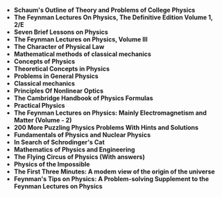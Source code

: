 <ul>
                                <li><b><a target="_blank" href="https://github.com/manjunath5496/The-Greatest-Unanswered-Questions-of-Physics/blob/master/physics(1).pdf" style="text-decoration:none;">Schaum's Outline of Theory and Problems of College Physics </a></b></li>
                                <li><b><a target="_blank" href="https://github.com/manjunath5496/The-Greatest-Unanswered-Questions-of-Physics/blob/master/physics(2).pdf" style="text-decoration:none;">The Feynman Lectures On Physics, The Definitive Edition Volume 1, 2/E</a></b></li>
                                <li><b><a target="_blank" href="https://github.com/manjunath5496/The-Greatest-Unanswered-Questions-of-Physics/blob/master/physics(3).pdf" style="text-decoration:none;"> Seven Brief Lessons on Physics</a></b></li>
                               
<li><b><a target="_blank" href="https://github.com/manjunath5496/The-Greatest-Unanswered-Questions-of-Physics/blob/master/physics(4).pdf" style="text-decoration:none;">The Feynman Lectures on Physics, Volume III</a></b></li>
                                <li><b><a target="_blank" href="https://github.com/manjunath5496/The-Greatest-Unanswered-Questions-of-Physics/blob/master/physics(5).pdf" style="text-decoration:none;">The Character of Physical Law</a></b></li>
                                
 <li><b><a target="_blank" href="https://github.com/manjunath5496/The-Greatest-Unanswered-Questions-of-Physics/blob/master/physics(6).pdf" style="text-decoration:none;">Mathematical methods of classical mechanics</a></b></li>
                          
<li><b><a target="_blank" href="https://github.com/manjunath5496/The-Greatest-Unanswered-Questions-of-Physics/blob/master/physics(7).pdf" style="text-decoration:none;">Concepts of Physics</a></b></li>
                                <li><b><a target="_blank" href="https://github.com/manjunath5496/The-Greatest-Unanswered-Questions-of-Physics/blob/master/physics(8).pdf" style="text-decoration:none;">Theoretical Concepts in Physics</a></b></li>
                                <li><b><a target="_blank" href="https://github.com/manjunath5496/The-Greatest-Unanswered-Questions-of-Physics/blob/master/physics(9).pdf" style="text-decoration:none;">Problems in General Physics</a></b></li>
                                
<li><b><a target="_blank" href="https://github.com/manjunath5496/The-Greatest-Unanswered-Questions-of-Physics/blob/master/physics(10).rar" style="text-decoration:none;">Classical mechanics</a></b></li>  
        
<li><b><a target="_blank" href="https://github.com/manjunath5496/The-Greatest-Unanswered-Questions-of-Physics/blob/master/physics(11).pdf" style="text-decoration:none;">Principles Of Nonlinear Optics </a></b></li>
                                <li><b><a target="_blank" href="https://github.com/manjunath5496/The-Greatest-Unanswered-Questions-of-Physics/blob/master/physics(12).pdf" style="text-decoration:none;">The Cambridge Handbook of Physics Formulas</a></b></li>
 <li><b><a target="_blank" href="https://github.com/manjunath5496/The-Greatest-Unanswered-Questions-of-Physics/blob/master/physics(13).pdf" style="text-decoration:none;">Practical Physics</a></b></li> 
 
 <li><b><a target="_blank" href="https://github.com/manjunath5496/The-Greatest-Unanswered-Questions-of-Physics/blob/master/physics(14).pdf" style="text-decoration:none;">The Feynman Lectures on Physics: Mainly Electromagnetism and Matter (Volume - 2)</a></b></li>
                                <li><b><a target="_blank" href="https://github.com/manjunath5496/The-Greatest-Unanswered-Questions-of-Physics/blob/master/physics(15).pdf" style="text-decoration:none;">200 More Puzzling Physics Problems With Hints and Solutions</a></b></li>
 <li><b><a target="_blank" href="https://github.com/manjunath5496/The-Greatest-Unanswered-Questions-of-Physics/blob/master/physics(16).pdf" style="text-decoration:none;">Fundamentals of Physics and Nuclear Physics</a></b></li> 
 <li><b><a target="_blank" href="https://github.com/manjunath5496/The-Greatest-Unanswered-Questions-of-Physics/blob/master/physics(17).pdf" style="text-decoration:none;">In Search of Schrodinger's Cat </a></b></li> 
  <li><b><a target="_blank" href="https://github.com/manjunath5496/The-Greatest-Unanswered-Questions-of-Physics/blob/master/physics(18).pdf" style="text-decoration:none;">Mathematics of Physics and Engineering</a></b></li>
                                <li><b><a target="_blank" href="https://github.com/manjunath5496/The-Greatest-Unanswered-Questions-of-Physics/blob/master/physics(19).rar" style="text-decoration:none;">The Flying Circus of Physics (With answers)</a></b></li>
 <li><b><a target="_blank" href="https://github.com/manjunath5496/The-Greatest-Unanswered-Questions-of-Physics/blob/master/physics(20).pdf" style="text-decoration:none;">Physics of the Impossible</a></b></li> 
 
   <li><b><a target="_blank" href="https://github.com/manjunath5496/The-Greatest-Unanswered-Questions-of-Physics/blob/master/physics(21).pdf" style="text-decoration:none;">The First Three Minutes: A modem view of the origin of the universe</a></b></li>
 <li><b><a target="_blank" href="https://github.com/manjunath5496/The-Greatest-Unanswered-Questions-of-Physics/blob/master/physics(22).pdf" style="text-decoration:none;">Feynman's Tips on Physics: A Problem-solving Supplement to the Feynman Lectures on Physics</a></b></li> 
 
 
 
 
 
 
 
 </ul>
